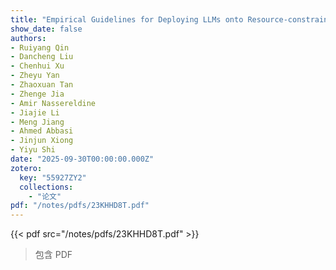 ```yaml
---
title: "Empirical Guidelines for Deploying LLMs onto Resource-constrained Edge Devices"
show_date: false
authors:
- Ruiyang Qin
- Dancheng Liu
- Chenhui Xu
- Zheyu Yan
- Zhaoxuan Tan
- Zhenge Jia
- Amir Nassereldine
- Jiajie Li
- Meng Jiang
- Ahmed Abbasi
- Jinjun Xiong
- Yiyu Shi
date: "2025-09-30T00:00:00.000Z"
zotero:
  key: "55927ZY2"
  collections:
    - "论文"
pdf: "/notes/pdfs/23KHHD8T.pdf"
---
```


{{< pdf src="/notes/pdfs/23KHHD8T.pdf" >}}

> 包含 PDF
